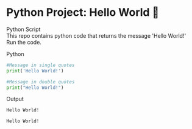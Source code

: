 # Python Project: Hello World 🐍
Python Script <br>
This repo contains python code that returns the message 'Hello World!' <br>
Run the code.

Python
```python
#Message in single quotes
print('Hello World!')

#Message in double quotes
print("Hello World!")
```

Output
```python
Hello World!

Hello World!
```
